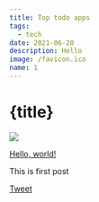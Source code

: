 ```yaml
---
title: Top todo apps
tags:
  - tech
date: 2021-06-20
description: Hello
image: /favicon.ico
name: 1
---
```


# {title}

![]({image})

<a href="http://ronnapat.com/" target="_blank">Hello, world!</a>

This is first post

<a href="https://twitter.com/intent/tweet?text=ระบบโทรศัพท์บ้านในยุคของอินเทอร์เน็ต%20via%20@ronnapatp" class="twitter-share-button list-inline-item">Tweet</a>
<div class="line-it-button" data-lang="en" data-type="share-a" data-env="REAL" data-url="https://developers.line.biz/en/docs/line-social-plugins/install-guide/using-line-share-buttons/#using-official-line-icons" data-color="default" data-size="small" data-count="false" data-ver="3" style="display: none;"></div>
<div class="fb-like" data-href="https://ronnapat.com/blog/posts/1" data-width="" data-layout="standard" data-action="like" data-size="small" data-share="true"></div>
<div class="fb-comments" data-href="https://ronnapat.com/blog/posts" data-width="100%" data-numposts="5"></div>
